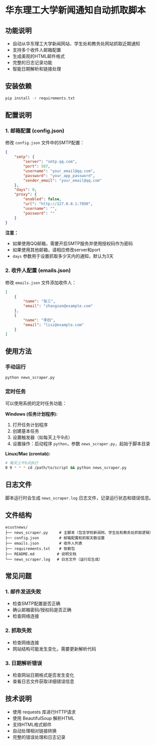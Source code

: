 # 华东理工大学新闻通知自动抓取脚本

## 功能说明
- 自动从华东理工大学新闻网站、学生处和教务处网站抓取近期通知
- 支持多个收件人邮箱配置
- 生成美观的HTML邮件格式
- 完整的日志记录功能
- 智能日期解析和链接处理

## 安装依赖

```bash
pip install -r requirements.txt
```

## 配置说明

### 1. 邮箱配置 (config.json)
修改 `config.json` 文件中的SMTP配置：

```json
{
    "smtp": {
        "server": "smtp.qq.com",
        "port": 587,
        "username": "your_email@qq.com",
        "password": "your_app_password",
        "sender_email": "your_email@qq.com"
    },
    "days": 0,
    "proxy": {
        "enabled": false,
        "url": "http://127.0.0.1:7890",
        "username": "",
        "password": ""
    }
}
```

**注意：**
- 如果使用QQ邮箱，需要开启SMTP服务并使用授权码作为密码
- 如果使用其他邮箱，请相应修改server和port
- `days` 参数用于设置抓取多少天内的通知，默认为3天

### 2. 收件人配置 (emails.json)
修改 `emails.json` 文件添加收件人：

```json
[
    {
        "name": "张三",
        "email": "zhangsan@example.com"
    },
    {
        "name": "李四",
        "email": "lisi@example.com"
    }
]
```

## 使用方法

### 手动运行
```bash
python news_scraper.py
```

### 定时任务
可以使用系统的定时任务功能：

**Windows (任务计划程序):**
1. 打开任务计划程序
2. 创建基本任务
3. 设置触发器（如每天上午9点）
4. 设置操作：启动程序 `python`，参数 `news_scraper.py`，起始于脚本目录

**Linux/Mac (crontab):**
```bash
# 每天上午9点执行
0 9 * * * cd /path/to/script && python news_scraper.py
```

## 日志文件
脚本运行时会生成 `news_scraper.log` 日志文件，记录运行状态和错误信息。

## 文件结构
```
ecustnews/
├── news_scraper.py     # 主脚本（包含学校新闻网、学生处和教务处抓取逻辑）
├── config.json         # 邮箱配置和抓取天数设置
├── emails.json         # 收件人列表
├── requirements.txt    # 依赖包
├── README.md          # 说明文档
└── news_scraper.log   # 日志文件（运行后生成）
```

## 常见问题

### 1. 邮件发送失败
- 检查SMTP配置是否正确
- 确认邮箱密码/授权码是否正确
- 检查网络连接

### 2. 抓取失败
- 检查网络连接
- 网站结构可能发生变化，需要更新解析代码

### 3. 日期解析错误
- 检查网站日期格式是否发生变化
- 查看日志文件获取详细错误信息

## 技术说明
- 使用 requests 库进行HTTP请求
- 使用 BeautifulSoup 解析HTML
- 支持HTML格式邮件
- 自动处理相对链接转换
- 完整的错误处理和日志记录
